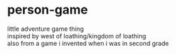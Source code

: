 # person-game
little adventure game thing  
inspired by west of loathing/kingdom of loathing  
also from a game i invented when i was in second grade
